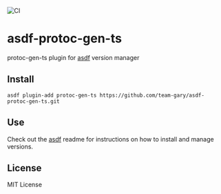 ![CI](https://github.com/team-gary/asdf-protoc-gen-ts/workflows/CI/badge.svg)

# asdf-protoc-gen-ts
protoc-gen-ts plugin for [asdf](https://github.com/asdf-vm/asdf) version manager

## Install

```
asdf plugin-add protoc-gen-ts https://github.com/team-gary/asdf-protoc-gen-ts.git
```

## Use

Check out the [asdf](https://github.com/asdf-vm/asdf) readme for instructions on how to install and manage versions.

## License
MIT License
